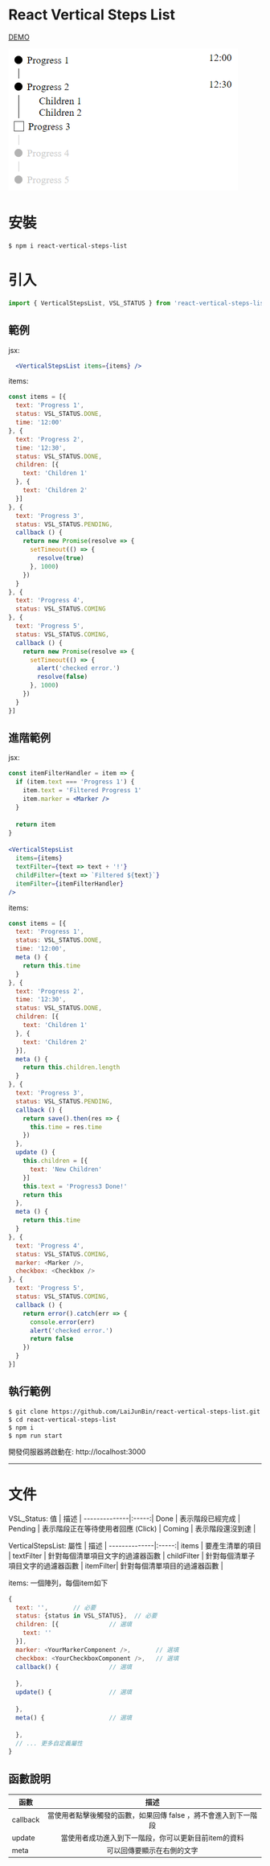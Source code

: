 # React Vertical Steps List

[DEMO](https://laijunbin.github.io/react-vertical-steps-list/index.html)

![demo.png](./demo.png)

# 安裝
```
$ npm i react-vertical-steps-list
```

# 引入
```js
import { VerticalStepsList, VSL_STATUS } from 'react-vertical-steps-list'
```

## 範例
jsx:
```jsx
  <VerticalStepsList items={items} />
```


items:
```js
const items = [{
  text: 'Progress 1',
  status: VSL_STATUS.DONE,
  time: '12:00'
}, {
  text: 'Progress 2',
  time: '12:30',
  status: VSL_STATUS.DONE,
  children: [{
    text: 'Children 1'
  }, {
    text: 'Children 2'
  }]
}, {
  text: 'Progress 3',
  status: VSL_STATUS.PENDING,
  callback () {
    return new Promise(resolve => {
      setTimeout(() => {
        resolve(true)
      }, 1000)
    })
  }
}, {
  text: 'Progress 4',
  status: VSL_STATUS.COMING
}, {
  text: 'Progress 5',
  status: VSL_STATUS.COMING,
  callback () {
    return new Promise(resolve => {
      setTimeout(() => {
        alert('checked error.')
        resolve(false)
      }, 1000)
    })
  }
}]
```

## 進階範例

jsx:
```jsx
const itemFilterHandler = item => {
  if (item.text === 'Progress 1') {
    item.text = 'Filtered Progress 1'
    item.marker = <Marker />
  }

  return item
}

<VerticalStepsList
  items={items}
  textFilter={text => text + '!'}
  childFilter={text => `Filtered ${text}`}
  itemFilter={itemFilterHandler}
/>
```

items:
```js
const items = [{
  text: 'Progress 1',
  status: VSL_STATUS.DONE,
  time: '12:00',
  meta () {
    return this.time
  }
}, {
  text: 'Progress 2',
  time: '12:30',
  status: VSL_STATUS.DONE,
  children: [{
    text: 'Children 1'
  }, {
    text: 'Children 2'
  }],
  meta () {
    return this.children.length
  }
}, {
  text: 'Progress 3',
  status: VSL_STATUS.PENDING,
  callback () {
    return save().then(res => {
      this.time = res.time
    })
  },
  update () {
    this.children = [{
      text: 'New Children'
    }]
    this.text = 'Progress3 Done!'
    return this
  },
  meta () {
    return this.time
  }
}, {
  text: 'Progress 4',
  status: VSL_STATUS.COMING,
  marker: <Marker />,
  checkbox: <Checkbox />
}, {
  text: 'Progress 5',
  status: VSL_STATUS.COMING,
  callback () {
    return error().catch(err => {
      console.error(err)
      alert('checked error.')
      return false
    })
  }
}]
```

## 執行範例
```
$ git clone https://github.com/LaiJunBin/react-vertical-steps-list.git
$ cd react-vertical-steps-list
$ npm i
$ npm run start
```

開發伺服器將啟動在: http://localhost:3000

---

# 文件

VSL_Status:
值           | 描述  |
--------------|:-----:|
Done    | 表示階段已經完成 |
Pending    | 表示階段正在等待使用者回應 (Click) |
Coming  | 表示階段還沒到達 | 

VerticalStepsList:
屬性           | 描述  |
--------------|:-----:|
items    | 要產生清單的項目 |
textFilter    | 針對每個清單項目文字的過濾器函數 |
childFilter  | 針對每個清單子項目文字的過濾器函數 | 
itemFilter| 針對每個清單項目的過濾器函數 |

items: 一個陣列，每個item如下
```js
{
  text: '',       // 必要
  status: {status in VSL_STATUS},  // 必要
  children: [{              // 選填
    text: ''
  }],
  marker: <YourMarkerComponent />,       // 選填
  checkbox: <YourCheckboxComponent />,   // 選填
  callback() {              // 選填

  },
  update() {                // 選填

  },
  meta() {                  // 選填

  },
  // ... 更多自定義屬性
}
```

## 函數說明
函數           | 描述  |
--------------|:-----:|
callback    | 當使用者點擊後觸發的函數，如果回傳 false ，將不會進入到下一階段 |
update    | 當使用者成功進入到下一階段，你可以更新目前item的資料 |
meta  | 可以回傳要顯示在右側的文字 | 